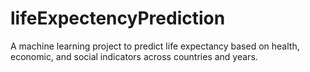# lifeExpectencyPrediction
A machine learning project to predict life expectancy based on health, economic, and social indicators across countries and years.
